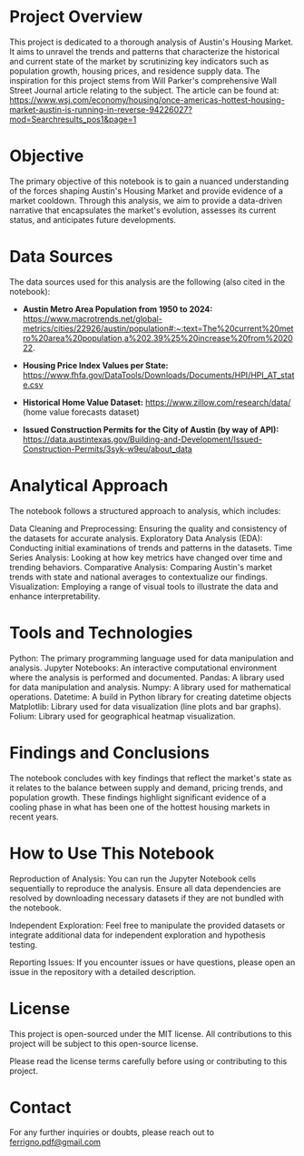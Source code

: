 # Project Overview

This project is dedicated to a thorough analysis of Austin's Housing Market. It aims to unravel the trends and patterns that characterize the historical and current state of the market by scrutinizing key indicators such as population growth, housing prices, and residence supply data.
The inspiration for this project stems from Will Parker's comprehensive Wall Street Journal article relating to the subject. The article can be found at: https://www.wsj.com/economy/housing/once-americas-hottest-housing-market-austin-is-running-in-reverse-94226027?mod=Searchresults_pos1&page=1

# Objective

The primary objective of this notebook is to gain a nuanced understanding of the forces shaping Austin's Housing Market and provide evidence of a market cooldown. Through this analysis, we aim to provide a data-driven narrative that encapsulates the market's evolution, assesses its current status, and anticipates future developments.

# Data Sources

The data sources used for this analysis are the following (also cited in the notebook):

- **Austin Metro Area Population from 1950 to 2024:** https://www.macrotrends.net/global-metrics/cities/22926/austin/population#:~:text=The%20current%20metro%20area%20population,a%202.39%25%20increase%20from%202022.
  
- **Housing Price Index Values per State:** https://www.fhfa.gov/DataTools/Downloads/Documents/HPI/HPI_AT_state.csv

- **Historical Home Value Dataset:** https://www.zillow.com/research/data/ (home value forecasts dataset)

- **Issued Construction Permits for the City of Austin (by way of API):** https://data.austintexas.gov/Building-and-Development/Issued-Construction-Permits/3syk-w9eu/about_data

# Analytical Approach

The notebook follows a structured approach to analysis, which includes:

Data Cleaning and Preprocessing: Ensuring the quality and consistency of the datasets for accurate analysis.
Exploratory Data Analysis (EDA): Conducting initial examinations of trends and patterns in the datasets.
Time Series Analysis: Looking at how key metrics have changed over time and trending behaviors.
Comparative Analysis: Comparing Austin's market trends with state and national averages to contextualize our findings.
Visualization: Employing a range of visual tools to illustrate the data and enhance interpretability.

# Tools and Technologies

Python: The primary programming language used for data manipulation and analysis.
Jupyter Notebooks: An interactive computational environment where the analysis is performed and documented.
Pandas: A library used for data manipulation and analysis.
Numpy: A library used for mathematical operations.
Datetime: A build in Python library for creating datetime objects
Matplotlib: Library used for data visualization (line plots and bar graphs).
Folium: Library used for geographical heatmap visualization.

# Findings and Conclusions
The notebook concludes with key findings that reflect the market's state as it relates to the balance between supply and demand, pricing trends, and population growth. These findings highlight significant evidence of a cooling phase in what has been one of the hottest housing markets in recent years.

# How to Use This Notebook

Reproduction of Analysis: You can run the Jupyter Notebook cells sequentially to reproduce the analysis. Ensure all data dependencies are resolved by downloading necessary datasets if they are not bundled with the notebook.

Independent Exploration: Feel free to manipulate the provided datasets or integrate additional data for independent exploration and hypothesis testing.

Reporting Issues: If you encounter issues or have questions, please open an issue in the repository with a detailed description.

# License

This project is open-sourced under the MIT license. All contributions to this project will be subject to this open-source license.

Please read the license terms carefully before using or contributing to this project.

# Contact

For any further inquiries or doubts, please reach out to ferrigno.pdf@gmail.com

